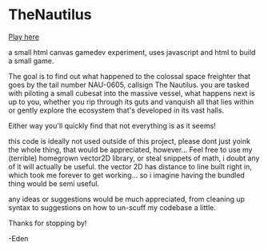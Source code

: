 # TheNautilus 
[Play here](https://eden-annora.github.io/TheNautilus/)

a small html canvas gamedev experiment, uses javascript and html to build a small game.

The goal is to find out what happened to the colossal space freighter that goes by the tail number NAU-0605, callsign The Nautilus.
you are tasked with piloting a small cubesat into the massive vessel, what happens next is up to you, 
whether you rip through its guts and vanquish all that lies within or gently explore the ecosystem that's developed in its vast halls.

Either way you'll quickly find that not everything is as it seems!

this code is ideally not used outside of this project, please dont just yoink the whole thing, that would be appreciated, however...
Feel free to use my (terrible) homegrown vector2D library, or steal snippets of math, i doubt any of it will actually be useful.
the vector 2D has distance to line built right in, which took me forever to get working... so i imagine having the bundled thing would be semi useful.

any ideas or suggestions would be much appreciated, from cleaning up syntax to suggestions on how to un-scuff my codebase a little. 

Thanks for stopping by!

-Eden
